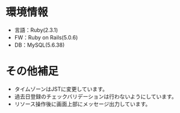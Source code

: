 # 環境情報
- 言語：Ruby(2.3.1)
- FW：Ruby on Rails(5.0.6)
- DB：MySQL(5.6.38)

# その他補足
- タイムゾーンはJSTに変更しています。
- 過去日登録のチェックバリデーションは行わないようにしています。
- リソース操作後に画面上部にメッセージ出力しています。

